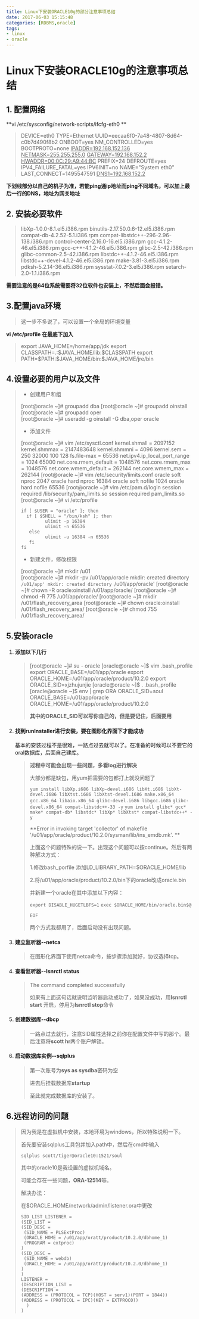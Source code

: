 ```yaml
---
title: Linux下安装ORACLE10g的部分注意事项总结
date: 2017-06-03 15:15:48
categories: [RDBMS,oracle]
tags: 
- linux
- oracle
---
```


# Linux下安装ORACLE10g的注意事项总结

## 1. 配置网络

**vi /etc/sysconfig/network-scripts/ifcfg-eth0 **

> DEVICE=eth0
> TYPE=Ethernet
> UUID=eecaa6f0-7a48-4807-8d64-c0b7d490f8b2
> ONBOOT=yes
> NM_CONTROLLED=yes
> BOOTPROTO=none
> <u>IPADDR=192.168.152.136</u>
> <u>NETMASK=255.255.255.0</u>
> <u>GATEWAY=192.168.152.2</u>
> <u>HWADDR=00:0C:29:A9:44:BC</u>
> PREFIX=24
> DEFROUTE=yes
> IPV4_FAILURE_FATAL=yes
> IPV6INIT=no
> NAME="System eth0"
> LAST_CONNECT=1495547591
> <u>DNS1=192.168.152.2</u>

**下划线部分以自己的机子为准，若能ping通ip地址而ping不同域名，可以加上最后一行的DNS，地址为网关地址**

## 2. 安装必要软件

> libXp-1.0.0-8.1.el5.i386.rpm
> binutils-2.17.50.0.6-12.el5.i386.rpm
> compat-db-4.2.52-5.1.i386.rpm
> compat-libstdc++-296-2.96-138.i386.rpm
> control-center-2.16.0-16.el5.i386.rpm
> gcc-4.1.2-46.el5.i386.rpm
> gcc-c++-4.1.2-46.el5.i386.rpm
> glibc-2.5-42.i386.rpm
> glibc-common-2.5-42.i386.rpm
> libstdc++-4.1.2-46.el5.i386.rpm
> libstdc++-devel-4.1.2-46.el5.i386.rpm
> make-3.81-3.el5.i386.rpm
> pdksh-5.2.14-36.el5.i386.rpm
> sysstat-7.0.2-3.el5.i386.rpm
> setarch-2.0-1.1.i386.rpm

**需要注意的是64位系统需要将32位软件也安装上，不然后面会报错。**

## 3.配置java环境

> 这一步不多说了，可以设置一个全局的环境变量

**vi /etc/profile  在最底下加入**

> export JAVA_HOME=/home/app/jdk
> export CLASSPATH=.:\$JAVA_HOME/lib:$CLASSPATH
> export PATH=\$PATH:\$JAVA_HOME/bin:\$JAVA_HOME/jre/bin



## 4.设置必要的用户以及文件

> - 创建用户和组
>
> [root@oracle ~]# groupadd dba
> [root@oracle ~]# groupadd oinstall
> [root@oracle ~]# groupadd oper   
> [root@oracle ~]# useradd -g oinstall -G dba,oper oracle
>
> - 添加文件
>
> [root@oracle ~]# vim /etc/sysctl.conf
> kernel.shmall = 2097152
> kernel.shmmax = 2147483648
> kernel.shmmni = 4096
> kernel.sem = 250 32000 100 128
> fs.file-max = 65536
> net.ipv4.ip_local_port_range = 1024 65000
> net.core.rmem_default = 1048576
> net.core.rmem_max = 1048576
> net.core.wmem_default = 262144
> net.core.wmem_max = 262144
> [root@oracle ~]# vim /etc/security/limits.conf
> oracle              soft    nproc   2047
> oracle              hard    nproc   16384
> oracle              soft    nofile  1024
> oracle              hard    nofile  65536
> [root@oracle ~]# vim /etc/pam.d/login
> session    required     /lib/security/pam_limits.so
> session    required     pam_limits.so
> [root@oracle ~]# vi /etc/profile
>
> ```shell
> if [ $USER = "oracle" ]; then
> 	if [ $SHELL = "/bin/ksh" ]; then
>          ulimit -p 16384
>          ulimit -n 65536
>    else
>          ulimit -u 16384 -n 65536
>    fi
> fi
> ```
>
> - 新建文件，修改权限
>
> [root@oracle ~]# mkdir /u01   
> [root@oracle ~]# mkdir -pv /u01/app/oracle
> mkdir: created directory `/u01/app'
> mkdir: created directory `/u01/app/oracle'
> [root@oracle ~]# chown -R oracle:oinstall /u01/app/oracle/
> [root@oracle ~]# chmod -R 775 /u01/app/oracle/
> [root@oracle ~]# mkdir /u01/flash_recovery_area
> [root@oracle ~]# chown oracle:oinstall /u01/flash_recovery_area/
> [root@oracle ~]# chmod 755 /u01/flash_recovery_area/

## 5.安装oracle

1. #### 添加以下几行

   > [root@oracle ~]# su - oracle
   > [oracle@oracle ~]$ vim .bash_profile
   > export ORACLE_BASE=/u01/app/oracle
   > export ORACLE_HOME=/u01/app/oracle/product/10.2.0
   > export ORACLE_SID=xjzhujunjie
   > [oracle@oracle ~]$ . .bash_profile
   > [oracle@oracle ~]$ env | grep ORA
   > ORACLE_SID=soul
   > ORACLE_BASE=/u01/app/oracle
   > ORACLE_HOME=/u01/app/oracle/product/10.2.0
   >
   > **其中的ORACLE_SID可以写你自己的，但是要记住，后面要用**

2. #### 找到runInstaller进行安装，要在图形化界面下才能成功

   基本的安装过程不是很难，一路点过去就可以了。在准备的时候可以不要它的oral数据库，后面自己建库。

   > **过程中可能会出现一些问题，多看log进行解决**
   >
   > 大部分都是缺包，用yum把需要的包都打上就没问题了
   >
   > `yum install libXp.i686 libXp-devel.i686 libXt.i686 libXt-devel.i686 libXtst.i686 libXtst-devel.i686 make.x86_64 gcc.x86_64 libaio.x86_64 glibc-devel.i686 libgcc.i686`
   > `glibc-devel.x86_64 compat-libstdc++-33 -y`
   > `yum install glibc* gcc* make* compat-db* libstdc* libXp* libXtst* compat-libstdc++* -y` 
   >
   > 
   >
   > **Error in invoking target 'collector' of makefile '/u01/app/oracle/product/10.2.0/sysman/lib/ins_emdb.mk'. **
   >
   > 上面这个问题特殊的说一下。出现这个问题可以按continue。然后有两种解决方式：
   >
   > 1.修改bash_porfile 添加LD_LIBRARY_PATH=$ORACLE_HOME/lib
   >
   > 2.将/u01/app/oracle/product/10.2.0/bin下的oracle改成oracle.bin
   >
   > 并新建一个oracle在其中添加以下内容：
   >
   > `export DISABLE_HUGETLBFS=1`
   > `exec $ORACLE_HOME/bin/oracle.bin$@`
   >
   > `EOF`
   >
   > 两个方式我都用了，后面启动没有出现问题。

3. #### 建立监听器--netca

   > 在图形化界面下使用netca命令，按步骤添加就好，协议选择tcp。

4. #### 查看监听器--lsnrctl status

   > The command completed successfully
   >
   > 如果有上面这句话就说明监听器启动成功了，如果没成功，用**lsnrctl start** 开启，停用为**lsnrctl stop**命令

5. #### 创建数据库--dbcp

   > 一路点过去就行，注意SID属性选择之前你在配置文件中写的那个。最后注意将**scott hr**两个账户解锁。

6. #### 启动数据库实例--sqlplus

   > 第一次账号为**sys as sysdba**密码为空
   >
   > 进去后挂载数据库**startup**
   >
   > 至此就完成数据库的安装了。

## 6.远程访问的问题

> 因为我是在虚拟机中安装，本地环境为windows，所以特殊说明一下。
>
> 首先要安装sqlplus工具包并加入path中，然后在cmd中输入
>
> `sqlplus scott/tiger@oracle10:1521/soul`
>
> 其中的oracle10是我设置的虚拟机域名。
>
> 可能会存在一些问题，**ORA-12514**等。
>
> 解决办法：
>
> 在$ORACLE_HOME/network/admin/listener.ora中更改
>
> 
>
> ```shell
> SID_LIST_LISTENER =  
> (SID_LIST =  
> (SID_DESC =  
>  (SID_NAME = PLSExtProc)  
>  (ORACLE_HOME = /u01/app/oratt/product/10.2.0/dbhome_1)  
>  (PROGRAM = extproc)  
> )  
> (SID_DESC =  
>  (SID_NAME = webdb)  
>  (ORACLE_HOME = /u01/app/oratt/product/10.2.0/dbhome_1)  
> )  
> )
> LISTENER =  
> (DESCRIPTION_LIST =  
> (DESCRIPTION =  
> (ADDRESS = (PROTOCOL = TCP)(HOST = serv1)(PORT = 1844))  
> (ADDRESS = (PROTOCOL = IPC)(KEY = EXTPROC0))  
> 	)  
> )  
> ```